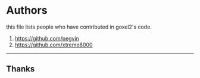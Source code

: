 # Authors
this file lists people who have contributed in goxel2's code.

1. https://github.com/pegvin
2. https://github.com/xtreme8000

---

## Thanks
